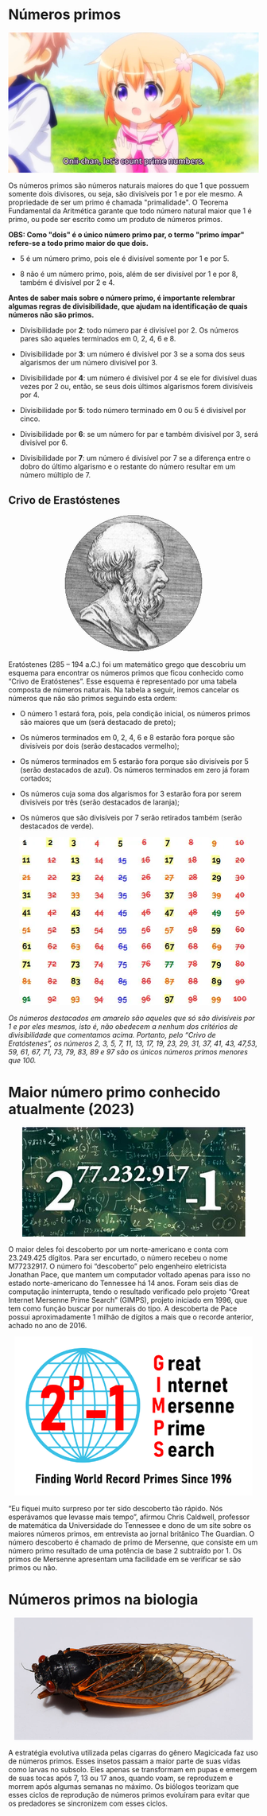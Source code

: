 # Números primos

<p align="center">
  <img src="https://github.com/JonanthaW/Exatas/blob/main/NumerosPrimos/images/anime-prime.webp">
</p>

Os números primos são números naturais maiores do que 1 que possuem somente dois divisores, ou seja, são divisíveis por 1 e por ele mesmo. A propriedade de ser um primo é chamada "primalidade".
O Teorema Fundamental da Aritmética garante que todo número natural maior que 1 é primo, ou pode ser escrito como um produto de números primos.

**OBS: Como "dois" é o único número primo par, o termo "primo ímpar" refere-se a todo primo maior do que dois.**

* 5 é um número primo, pois ele é divisível somente por 1 e por 5.

* 8 não é um número primo, pois, além de ser divisível por 1 e por 8, também é divisível por 2 e 4.

**Antes de saber mais sobre o número primo, é importante relembrar algumas regras de divisibilidade, que ajudam na identificação de quais números não são primos.**

* Divisibilidade por **2**: todo número par é divisível por 2. Os números pares são aqueles terminados em 0, 2, 4, 6 e 8.

* Divisibilidade por **3**: um número é divisível por 3 se a soma dos seus algarismos der um número divisível por 3.

* Divisibilidade por **4**: um número é divisível por 4 se ele for divisível duas vezes por 2 ou, então, se seus dois últimos algarismos forem divisíveis por 4.

* Divisibilidade por **5**: todo número terminado em 0 ou 5 é divisível por cinco.

* Divisibilidade por **6**: se um número for par e também divisível por 3, será divisível por 6.

* Divisibilidade por **7**: um número é divisível por 7 se a diferença entre o dobro do último algarismo e o restante do número resultar em um número múltiplo de 7.

## Crivo de Erastóstenes

<p align="center">
  <img src="https://github.com/JonanthaW/Exatas/blob/main/NumerosPrimos/images/eratostenes.png">
</p>

Eratóstenes (285 – 194 a.C.) foi um matemático grego que descobriu um esquema para encontrar os números primos que ficou conhecido como “Crivo de Eratóstenes”.
Esse esquema é representado por uma tabela composta de números naturais. Na tabela a seguir, iremos cancelar os números que não são primos seguindo esta ordem:

* O número 1 estará fora, pois, pela condição inicial, os números primos são maiores que um (será destacado de preto);

* Os números terminados em 0, 2, 4, 6 e 8 estarão fora porque são divisíveis por dois (serão destacados vermelho);

* Os números terminados em 5 estarão fora porque são divisíveis por 5 (serão destacados de azul). Os números terminados em zero já foram cortados;

* Os números cuja soma dos algarismos for 3 estarão fora por serem divisíveis por três (serão destacados de laranja);

* Os números que são divisíveis por 7 serão retirados também (serão destacados de verde).

<p align="center">
  <img src="https://github.com/JonanthaW/Exatas/blob/main/NumerosPrimos/images/crivo-tabela.webp">
</p>

*Os números destacados em amarelo são aqueles que só são divisíveis por 1 e por eles mesmos, isto é, não obedecem a nenhum dos critérios de divisibilidade que comentamos acima. Portanto, pelo “Crivo de Eratóstenes”, os números 2, 3, 5, 7, 11, 13, 17, 19, 23, 29, 31, 37, 41, 43, 47,53, 59, 61, 67, 71, 73, 79, 83, 89 e 97 são os únicos números primos menores que 100.*

# Maior número primo conhecido atualmente (2023)

<p align="center">
  <img src="https://github.com/JonanthaW/Exatas/blob/main/NumerosPrimos/images/bigger-prime.jpeg">
</p>

O maior deles foi descoberto por um norte-americano e conta com 23.249.425 dígitos. Para ser encurtado, o número recebeu o nome M77232917. O número foi “descoberto” pelo engenheiro eletricista Jonathan Pace, que mantem um computador voltado apenas para isso no estado norte-americano do Tennessee há 14 anos. Foram seis dias de computação ininterrupta, tendo o resultado verificado pelo projeto “Great Internet Mersenne Prime Search” (GIMPS), projeto iniciado em 1996, que tem como função buscar por numerais do tipo. A descoberta de Pace possui aproximadamente 1 milhão de dígitos a mais que o recorde anterior, achado no ano de 2016. 

<p align="center">
  <img width="480" src="https://github.com/JonanthaW/Exatas/blob/main/NumerosPrimos/images/GIMPS.png">
</p>

“Eu fiquei muito surpreso por ter sido descoberto tão rápido. Nós esperávamos que levasse mais tempo”, afirmou Chris Caldwell, professor de matemática da Universidade do Tennessee e dono de um site sobre os maiores números primos, em entrevista ao jornal britânico The Guardian. O número descoberto é chamado de primo de Mersenne, que consiste em um número primo resultado de uma potência de base 2 subtraído por 1. Os primos de Mersenne apresentam uma facilidade em se verificar se são primos ou não.

# Números primos na biologia


<p align="center">
  <img width="480" src="https://github.com/JonanthaW/Exatas/blob/main/NumerosPrimos/images/cicada.jpg">
</p>

A estratégia evolutiva utilizada pelas cigarras do gênero Magicicada faz uso de números primos. Esses insetos passam a maior parte de suas vidas como larvas no subsolo. Eles apenas se transformam em pupas e emergem de suas tocas após 7, 13 ou 17 anos, quando voam, se reproduzem e morrem após algumas semanas no máximo. Os biólogos teorizam que esses ciclos de reprodução de números primos evoluíram para evitar que os predadores se sincronizem com esses ciclos.

